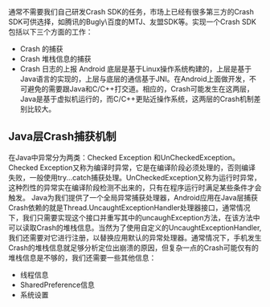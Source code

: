 通常不需要我们自己研发Crash SDK的任务，市场上已经有很多第三方的Crash SDK可供选择，如腾讯的Bugly\百度的MTJ、友盟SDK等。实现一个Crash SDK包括以下三个方面的工作：
* Crash 的捕获
* Crash 堆栈信息的捕获
* Crash 日志的上报
	Android 底层是基于Linux操作系统构建的，上层是基于Java语言的实现的，上层与底层的通信基于JNI。在Android上面做开发，不可避免的需要跟Java和C/C++打交道。相应的，Crash可能发生在这两层，Java是基于虚拟机运行的，而C/C++更贴近操作系统，这两层的Crash机制差别比较大。
## Java层Crash捕获机制
在Java中异常分为两类：Checked Exception 和UnCheckedException。Checked Exception又称为编译时异常，它是在编译阶段必须处理的，否则编译失败，一般使用try...catch捕获处理。UnCheckedException又称为运行时异常，这种烈性的异常实在编译阶段检测不出来的，只有在程序运行时满足某些条件才会触发。
Java为我们提供了一个全局异常捕获处理器，Android应用在Java层捕获Crash依赖的就是Thread.UncaughtExceptionHandler处理器接口，通常情况下，我们只需要实现这个接口并重写其中的uncaughException方法，在该方法中可以读取Crash的堆栈信息。当然为了使用自定义的UncaughtExceptionHandler,我们还需要对它进行注册，以替换应用默认的异常处理器。通常情况下，手机发生Crash的堆栈信息就足够分析定位出崩溃的原因，但复杂一点的Crash可能仅有的堆栈信息是不够的，我们还需要一些其他信息：
* 线程信息
* SharedPreference信息
* 系统设置